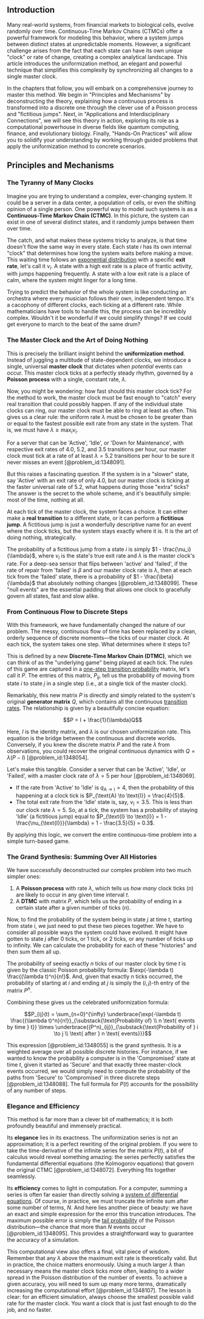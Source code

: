 ## Introduction
Many real-world systems, from financial markets to biological cells, evolve randomly over time. Continuous-Time Markov Chains (CTMCs) offer a powerful framework for modeling this behavior, where a system jumps between distinct states at unpredictable moments. However, a significant challenge arises from the fact that each state can have its own unique "clock" or rate of change, creating a complex analytical landscape. This article introduces the uniformization method, an elegant and powerful technique that simplifies this complexity by synchronizing all changes to a single master clock.

In the chapters that follow, you will embark on a comprehensive journey to master this method. We begin in "Principles and Mechanisms" by deconstructing the theory, explaining how a continuous process is transformed into a discrete one through the clever use of a Poisson process and "fictitious jumps". Next, in "Applications and Interdisciplinary Connections", we will see this theory in action, exploring its role as a computational powerhouse in diverse fields like quantum computing, finance, and evolutionary biology. Finally, "Hands-On Practices" will allow you to solidify your understanding by working through guided problems that apply the uniformization method to concrete scenarios.

## Principles and Mechanisms

### The Tyranny of Many Clocks

Imagine you are trying to understand a complex, ever-changing system. It could be a server in a data center, a population of cells, or even the shifting opinion of a single person. One powerful way to model such systems is as a **Continuous-Time Markov Chain (CTMC)**. In this picture, the system can exist in one of several distinct states, and it randomly jumps between them over time.

The catch, and what makes these systems tricky to analyze, is that time doesn't flow the same way in every state. Each state $i$ has its own internal "clock" that determines how long the system waits before making a move. This waiting time follows an [exponential distribution](@article_id:273400) with a specific **exit rate**, let's call it $\nu_i$. A state with a high exit rate is a place of frantic activity, with jumps happening frequently. A state with a low exit rate is a place of calm, where the system might linger for a long time.

Trying to predict the behavior of the whole system is like conducting an orchestra where every musician follows their own, independent tempo. It's a cacophony of different clocks, each ticking at a different rate. While mathematicians have tools to handle this, the process can be incredibly complex. Wouldn't it be wonderful if we could simplify things? If we could get everyone to march to the beat of the same drum?

### The Master Clock and the Art of Doing Nothing

This is precisely the brilliant insight behind the **uniformization method**. Instead of juggling a multitude of state-dependent clocks, we introduce a single, universal **master clock** that dictates when *potential* events can occur. This master clock ticks at a perfectly steady rhythm, governed by a **Poisson process** with a single, constant rate, $\lambda$.

Now, you might be wondering: how fast should this master clock tick? For the method to work, the master clock must be fast enough to "catch" every real transition that could possibly happen. If any of the individual state clocks can ring, our master clock must be able to ring at least as often. This gives us a clear rule: the uniform rate $\lambda$ must be chosen to be greater than or equal to the fastest possible exit rate from any state in the system. That is, we must have $\lambda \ge \max_{i} \nu_{i}$.

For a server that can be 'Active', 'Idle', or 'Down for Maintenance', with respective exit rates of 4.0, 5.2, and 3.5 transitions per hour, our master clock must tick at a rate of at least $\lambda = 5.2$ transitions per hour to be sure it never misses an event [@problem_id:1348091].

But this raises a fascinating question. If the system is in a "slower" state, say 'Active' with an exit rate of only 4.0, but our master clock is ticking at the faster universal rate of 5.2, what happens during those "extra" ticks? The answer is the secret to the whole scheme, and it's beautifully simple: most of the time, nothing at all.

At each tick of the master clock, the system faces a choice. It can either make a **real transition** to a different state, or it can perform a **fictitious jump**. A fictitious jump is just a wonderfully descriptive name for an event where the clock ticks, but the system stays exactly where it is. It is the art of doing nothing, strategically.

The probability of a fictitious jump from a state $i$ is simply $1 - \frac{\nu_i}{\lambda}$, where $\nu_i$ is the state's true exit rate and $\lambda$ is the master clock's rate. For a deep-sea sensor that flips between 'active' and 'failed', if the rate of repair from 'failed' is $\beta$ and our master clock rate is $\lambda$, then at each tick from the 'failed' state, there is a probability of $1 - \frac{\beta}{\lambda}$ that absolutely nothing changes [@problem_id:1348099]. These "null events" are the essential padding that allows one clock to gracefully govern all states, fast and slow alike.

### From Continuous Flow to Discrete Steps

With this framework, we have fundamentally changed the nature of our problem. The messy, continuous flow of time has been replaced by a clean, orderly sequence of discrete moments—the ticks of our master clock. At each tick, the system takes one step. What determines where it steps to?

This is defined by a new **Discrete-Time Markov Chain (DTMC)**, which we can think of as the "underlying game" being played at each tick. The rules of this game are captured in a [one-step transition probability](@article_id:272184) matrix, let's call it $P$. The entries of this matrix, $P_{ij}$, tell us the probability of moving from state $i$ to state $j$ in a single step (i.e., at a single tick of the master clock).

Remarkably, this new matrix $P$ is directly and simply related to the system's original **generator matrix** $Q$, which contains all the continuous [transition rates](@article_id:161087). The relationship is given by a beautifully concise equation:

$$P = I + \frac{1}{\lambda}Q$$

Here, $I$ is the identity matrix, and $\lambda$ is our chosen uniformization rate. This equation is the bridge between the continuous and discrete worlds. Conversely, if you knew the discrete matrix $P$ and the rate $\lambda$ from observations, you could recover the original continuous dynamics with $Q = \lambda(P - I)$ [@problem_id:1348054].

Let's make this tangible. Consider a server that can be 'Active', 'Idle', or 'Failed', with a master clock rate of $\lambda = 5$ per hour [@problem_id:1348069].
- If the rate from 'Active' to 'Idle' is $q_{\text{A} \to \text{I}} = 4$, then the probability of this happening at a clock tick is $P_{\text{A} \to \text{I}} = \frac{4}{5}$.
- The total exit rate from the 'Idle' state is, say, $\nu_{\text{I}} = 3.5$. This is less than our clock rate $\lambda=5$. So, at a tick, the system has a probability of staying 'Idle' (a fictitious jump) equal to $P_{\text{I} \to \text{I}} = 1 - \frac{\nu_{\text{I}}}{\lambda} = 1 - \frac{3.5}{5} = 0.3$.

By applying this logic, we convert the entire continuous-time problem into a simple turn-based game.

### The Grand Synthesis: Summing Over All Histories

We have successfully deconstructed our complex problem into two much simpler ones:
1.  A **Poisson process** with rate $\lambda$, which tells us *how many* clock ticks ($n$) are likely to occur in any given time interval $t$.
2.  A **DTMC** with matrix $P$, which tells us the probability of ending in a certain state after a given number of ticks ($n$).

Now, to find the probability of the system being in state $j$ at time $t$, starting from state $i$, we just need to put these two pieces together. We have to consider all possible ways the system could have evolved. It might have gotten to state $j$ after 0 ticks, or 1 tick, or 2 ticks, or any number of ticks up to infinity. We can calculate the probability for each of these "histories" and then sum them all up.

The probability of seeing exactly $n$ ticks of our master clock by time $t$ is given by the classic Poisson probability formula: $\exp(-\lambda t) \frac{(\lambda t)^n}{n!}$.
And, given that exactly $n$ ticks occurred, the probability of starting at $i$ and ending at $j$ is simply the $(i, j)$-th entry of the matrix $P^n$.

Combining these gives us the celebrated uniformization formula:

$$P_{ij}(t) = \sum_{n=0}^{\infty} \underbrace{\exp(-\lambda t) \frac{(\lambda t)^n}{n!}}_{\substack{\text{Probability of} \\ n \text{ events by time } t}} \times \underbrace{(P^n)_{ij}}_{\substack{\text{Probability of } i \to j \\ \text{ after } n \text{ events}}}$$

This expression [@problem_id:1348055] is the grand synthesis. It is a weighted average over all possible discrete histories. For instance, if we wanted to know the probability a computer is in the 'Compromised' state at time $t$, given it started as 'Secure' and that exactly three master-clock events occurred, we would simply need to compute the probability of the paths from 'Secure' to 'Compromised' in three discrete steps [@problem_id:1348088]. The full formula for $P(t)$ accounts for the possibility of any number of steps.

### Elegance and Efficiency

This method is far more than a clever bit of mathematics; it is both profoundly beautiful and immensely practical.

Its **elegance** lies in its exactness. The uniformization series is not an approximation; it is a perfect rewriting of the original problem. If you were to take the time-derivative of the infinite series for the matrix $P(t)$, a bit of calculus would reveal something amazing: the series perfectly satisfies the fundamental differential equations (the Kolmogorov equations) that govern the original CTMC [@problem_id:1348072]. Everything fits together seamlessly.

Its **efficiency** comes to light in computation. For a computer, summing a series is often far easier than directly solving a [system of differential equations](@article_id:262450). Of course, in practice, we must truncate the infinite sum after some number of terms, $N$. And here lies another piece of beauty: we have an exact and simple expression for the error this truncation introduces. The maximum possible error is simply the [tail probability](@article_id:266301) of the Poisson distribution—the chance that more than $N$ events occur [@problem_id:1348095]. This provides a straightforward way to guarantee the accuracy of a simulation.

This computational view also offers a final, vital piece of wisdom. Remember that any $\lambda$ above the maximum exit rate is theoretically valid. But in practice, the choice matters enormously. Using a much larger $\lambda$ than necessary means the master clock ticks more often, leading to a wider spread in the Poisson distribution of the number of events. To achieve a given accuracy, you will need to sum up many more terms, dramatically increasing the computational effort [@problem_id:1348107]. The lesson is clear: for an efficient simulation, always choose the smallest possible valid rate for the master clock. You want a clock that is just fast enough to do the job, and no faster.